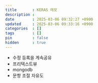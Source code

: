 ```yaml
---
title       : KERAS 메모
description : 
date        : 2025-03-06 09:32:27 +0900
updated     : 2025-03-06 09:33:16 +0900
categories  : []
tags        : []
pin         : false
hidden      : true
---
```


- 수정 등록을 계속공유
- 프리텍스트뷰
- mongodb
- 문항 조절 자유도
